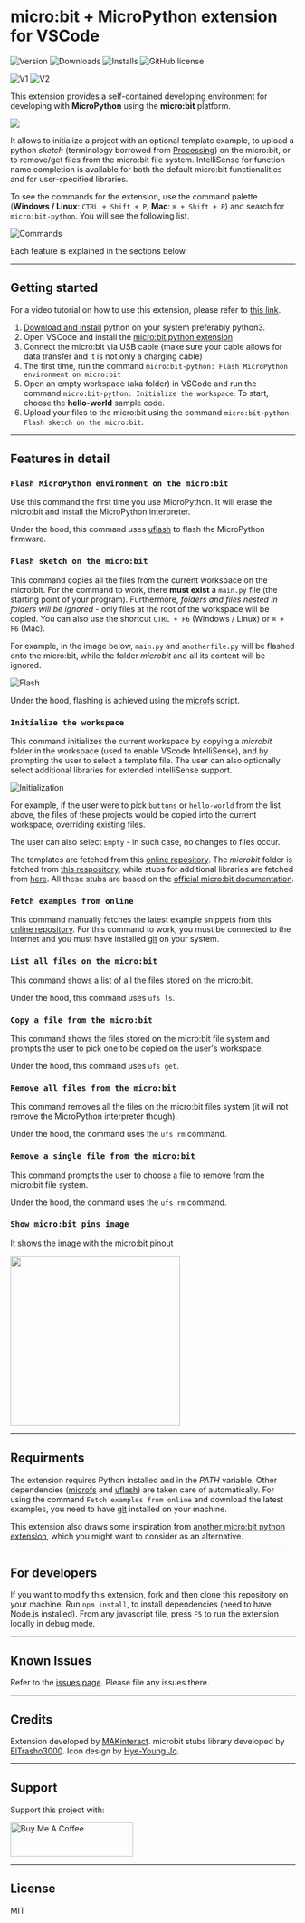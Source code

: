 # micro:bit + MicroPython extension for VSCode

![Version](https://img.shields.io/visual-studio-marketplace/v/MAKinteract.micro-bit-python)
![Downloads](https://img.shields.io/visual-studio-marketplace/d/MAKinteract.micro-bit-python)
![Installs](https://img.shields.io/visual-studio-marketplace/i/MAKinteract.micro-bit-python?color=pink)
![GitHub license](https://img.shields.io/badge/license-MIT-red.svg?style=flat-square)

![V1](https://img.shields.io/badge/micro:bit-V1-green)
![V2](https://img.shields.io/badge/micro:bit-V2-blue)

This extension provides a self-contained developing environment for developing with **MicroPython** using the **micro:bit** platform.

![](images/overview.png)

It allows to initialize a project with an optional template example, to upload a python _sketch_ (terminology borrowed from [Processing](<https://en.wikipedia.org/wiki/Processing_(programming_language)>)) on the micro:bit, or to remove/get files from the micro:bit file system. IntelliSense for function name completion is available for both the default micro:bit functionalities and for user-specified libraries.

To see the commands for the extension, use the command palette (**Windows / Linux**: `CTRL + Shift + P`, **Mac**: `⌘ + Shift + P`) and search for `micro:bit-python`. You will see the following list.

![Commands](images/commands.png)

Each feature is explained in the sections below.

---

## Getting started

For a video tutorial on how to use this extension, please refer to [this link](https://youtu.be/eSGJLu1kqyg).

1. [Download and install](https://www.python.org/downloads/) python on your system preferably python3.
2. Open VSCode and install the [micro:bit python extension](https://marketplace.visualstudio.com/items?itemName=MAKinteract.micro-bit-python)
3. Connect the micro:bit via USB cable (make sure your cable allows for data transfer and it is not only a charging cable)
4. The first time, run the command `micro:bit-python: Flash MicroPython environment on micro:bit`
5. Open an empty workspace (aka folder) in VSCode and run the command `micro:bit-python: Initialize the workspace`. To start, choose the **hello-world** sample code.
6. Upload your files to the micro:bit using the command `micro:bit-python: Flash sketch on the micro:bit`.

---

## Features in detail

### `Flash MicroPython environment on the micro:bit`

Use this command the first time you use MicroPython. It will erase the micro:bit and install the MicroPython interpreter.

Under the hood, this command uses [uflash](https://github.com/ntoll/uflash) to flash the MicroPython firmware.

### `Flash sketch on the micro:bit`

This command copies all the files from the current workspace on the micro:bit. For the command to work, there **must exist** a `main.py` file (the starting point of your program). Furthermore, _folders and files nested in folders will be ignored_ - only files at the root of the workspace will be copied. You can also use the shortcut `CTRL + F6` (Windows / Linux) or `⌘ + F6` (Mac).

For example, in the image below, `main.py` and `anotherfile.py` will be flashed onto the micro:bit, while the folder _microbit_ and all its content will be ignored.

![Flash](images/flash.png)

Under the hood, flashing is achieved using the [microfs](https://github.com/ntoll/microfs) script.

### `Initialize the workspace`

This command initializes the current workspace by copying a _microbit_ folder in the workspace (used to enable VScode IntelliSense), and by prompting the user to select a template file. The user can also optionally select additional libraries for extended IntelliSense support.

![Initialization](images/initialization.png)

For example, if the user were to pick `buttons` or `hello-world` from the list above, the files of these projects would be copied into the current workspace, overriding existing files.

The user can also select `Empty` - in such case, no changes to files occur.

The templates are fetched from this [online repository](https://github.com/makinteract/micropython-examples). The _microbit_ folder is fetched from [this respository](https://github.com/ElTrasho3000/Microbit-Basic-Stubs), while stubs for additional libraries are fetched from [here](https://github.com/ElTrasho3000/Microbit-Extended-Stubs). All these stubs are based on the [official micro:bit documentation](https://microbit-micropython.readthedocs.io/en/v2-docs/).

### `Fetch examples from online`

This command manually fetches the latest example snippets from this [online repository](https://github.com/makinteract/micropython-examples). For this command to work, you must be connected to the Internet and you must have installed [git](https://git-scm.com) on your system.

### `List all files on the micro:bit`

This command shows a list of all the files stored on the micro:bit.

Under the hood, this command uses `ufs ls`.

### `Copy a file from the micro:bit`

This command shows the files stored on the micro:bit file system and prompts the user to pick one to be copied on the user's workspace.

Under the hood, this command uses `ufs get`.

### `Remove all files from the micro:bit`

This command removes all the files on the micro:bit files system (it will not remove the MicroPython interpreter though).

Under the hood, the command uses the `ufs rm` command.

### `Remove a single file from the micro:bit`

This command prompts the user to choose a file to remove from the micro:bit file system.

Under the hood, the command uses the `ufs rm` command.

### `Show micro:bit pins image`

It shows the image with the micro:bit pinout

<img src="images/pinout.png" height="300" />

---

## Requirments

The extension requires Python installed and in the _PATH_ variable. Other dependencies ([microfs](https://github.com/ntoll/microfs) and [uflash](https://github.com/ntoll/uflash)) are taken care of automatically. For using the command `Fetch examples from online` and download the latest examples, you need to have [git](https://git-scm.com) installed on your machine.

This extension also draws some inspiration from [another micro:bit python extension](https://github.com/PhonicCanine/vscode-microbit), which you might want to consider as an alternative.

---

## For developers

If you want to modify this extension, fork and then clone this repository on your machine. Run `npm install`, to install dependencies (need to have Node.js installed). From any javascript file, press `F5` to run the extension locally in debug mode.

---

## Known Issues

Refer to the [issues page](https://github.com/makinteract/vscode-microbit-micropython/issues). Please file any issues there.

---

## Credits

Extension developed by [MAKinteract](https://makinteract.kaist.ac.kr). microbit stubs library developed by [ElTrasho3000](https://github.com/ElTrasho3000). Icon design by [Hye-Young Jo](https://www.hyeyoungjo.com).

---

## Support

Support this project with:

<a href="https://www.buymeacoffee.com/andreaHCI" target="_blank"><img src="https://cdn.buymeacoffee.com/buttons/v2/default-yellow.png" alt="Buy Me A Coffee" style="height: 60px !important;width: 217px !important;" ></a>

---

## License

MIT
